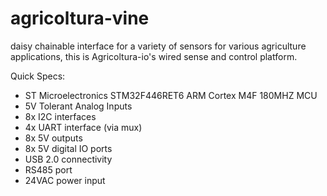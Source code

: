 # agricoltura-vine
daisy chainable interface for a variety of sensors for various agriculture applications, this is Agricoltura-io's wired sense and control platform.

Quick Specs:
- ST Microelectronics STM32F446RET6 ARM Cortex M4F 180MHZ MCU
- 5V Tolerant Analog Inputs
- 8x I2C interfaces
- 4x UART interface (via mux)
- 8x 5V outputs
- 8x 5V digital IO ports
- USB 2.0 connectivity
- RS485 port
- 24VAC power input
